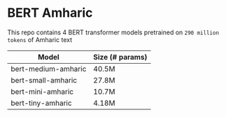 # BERT Amharic

This repo contains 4 BERT transformer models pretrained on `290 million tokens` of Amharic text

|Model|Size (# params)|
|-----|----|
|bert-medium-amharic|40.5M|
|bert-small-amharic|27.8M|
|bert-mini-amharic|10.7M|
|bert-tiny-amharic|4.18M|
